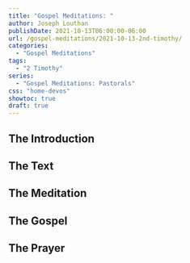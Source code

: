 ```yaml
---
title: "Gospel Meditations: "
author: Joseph Louthan
publishDate: 2021-10-13T06:00:00-06:00
url: /gospel-meditations/2021-10-13-2nd-timothy/
categories:
  - "Gospel Meditations"
tags:
  - "2 Timothy"
series:
  - "Gospel Meditations: Pastorals"
css: "home-devos"
showtoc: true
draft: true
---
```

## The Introduction

## The Text


## The Meditation


## The Gospel

## The Prayer

<div style="font-variant: small-caps;">

</div>
&nbsp;

```text

```
